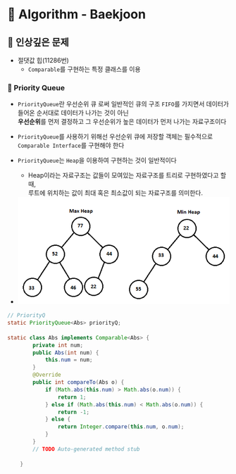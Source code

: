 # 🧸 Algorithm - Baekjoon
 


## 📍 인상깊은 문제
- 절댓값 힙(11286번)
	- `Comparable`를 구현하는 특정 클래스를 이용

### 🎱 Priority Queue
- `PriorityQueue`란 우선순위 큐 로써 일반적인 큐의 구조 `FIFO`를 가지면서 데이터가 들어온 순서대로 데이터가 나가는 것이 아닌 <br> **우선순위**를 먼저 결정하고 그 우선순위가 높은 데이터가 먼저 나가는 자료구조이다
- `PriorityQueue`를 사용하기 위해선 우선순위 큐에 저장할 객체는 필수적으로 `Comparable Interface`를 구현해야 한다
- `PriorityQueue`는 `Heap`을 이용하여 구현하는 것이 일반적이다
  - Heap이라는 자료구조는 값들이 모여있는 자료구조를 트리로 구현하였다고 할 때,<br> 루트에 위치하는 값이 최대 혹은 최소값이 되는 자료구조를 의미한다.


- <img src="../Image/heap.png" width = "500">


```java
// PriorityQ
static PriorityQueue<Abs> priorityQ;

static class Abs implements Comparable<Abs> {
        private int num;
        public Abs(int num) {
            this.num = num;
        }
        @Override
        public int compareTo(Abs o) {
            if (Math.abs(this.num) > Math.abs(o.num)) {
                return 1;
            } else if (Math.abs(this.num) < Math.abs(o.num)) {
                return -1;
            } else {
                return Integer.compare(this.num, o.num);
            }
        }
        // TODO Auto-generated method stub

    }
```